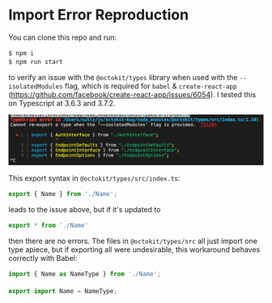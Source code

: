 # Import Error Reproduction

You can clone this repo and run:

```s
$ npm i
$ npm run start
```

to verify an issue with the `@octokit/types` library when used with the `--isolatedModules` flag, which is required for `babel` & `create-react-app` (https://github.com/facebook/create-react-app/issues/6054).  I tested this on Typescript at 3.6.3 and 3.7.2.  

![](./error.png)

This export syntax in `@octokit/types/src/index.ts`:

```typescript
export { Name } from './Name';
```

leads to the issue above, but if it's updated to

```typescript
export * from './Name'
```

then there are no errors.  The files in `@octokit/types/src` all just import one type apiece, but if exporting all were undesirable, this workaround behaves correctly with Babel:

```typescript
import { Name as NameType } from './Name';

export import Name = NameType;
```